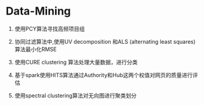 # Data-Mining

1. 使用PCY算法寻找高频项目组
2. 协同过滤算法中,使用UV decomposition 和ALS (alternating least squares) 算法最小化RMSE
3.  使用CURE clustering 算法处理大量数据，进行分类
4.  基于spark使用HITS算法通过Authority和Hub这两个权值对网页的质量进行评估
5.  使用spectral clustering算法对无向图进行聚类划分